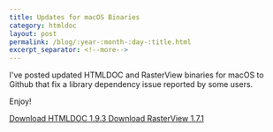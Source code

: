 ```yaml
---
title: Updates for macOS Binaries
category: htmldoc
layout: post
permalink: /blog/:year-:month-:day-:title.html
excerpt_separator: <!--more-->
---
```


I've posted updated HTMLDOC and RasterView binaries for macOS to Github that
fix a library dependency issue reported by some users.

Enjoy!

<a class="btn btn-primary" href="https://github.com/michaelrsweet/htmldoc/releases/tag/v1.9.3">Download HTMLDOC 1.9.3 <span class="glyphicon glyphicon-download-alt" aria-hidden="true"></span></a>
<a class="btn btn-primary" href="https://github.com/michaelrsweet/rasterview/releases/tag/v1.7.1">Download RasterView 1.7.1 <span class="glyphicon glyphicon-download-alt" aria-hidden="true"></span></a>
